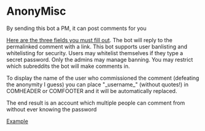 AnonyMisc
==========

By sending this bot a PM, it can post comments for you

[Here are the three fields you must fill out](http://www.reddit.com/message/compose?subject=Anonymisc&message=Permalink:%0A%0ALink%20Text:%0A%0ALink%20Url:). The bot will reply to the permalinked comment with a link. This bot supports user banlisting and whitelisting for security. Users may whitelist themselves if they type a secret password. Only the admins may manage banning. You may restrict which subreddits the bot will make comments in.

To display the name of the user who commissioned the comment (defeating the anonymity I guess) you can place "\_username_" (without quotes!) in COMHEADER or COMFOOTER and it will be automatically replaced.

The end result is an account which multiple people can comment from without ever knowing the password

[Example](http://i.imgur.com/673idpl.png)
